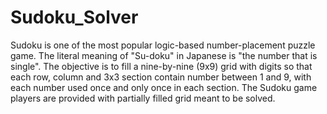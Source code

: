 # Sudoku_Solver
Sudoku is one of the most popular logic-based number-placement puzzle game. The literal meaning of "Su-doku" in Japanese is "the number that is single".
The objective is to fill a nine-by-nine (9x9) grid with digits so that each row, column and 3x3 section contain number between 1 and 9, with each number used once and only once in each section. The Sudoku game players are provided with partially filled grid meant to be solved.
